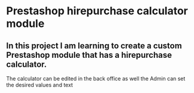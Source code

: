 # Prestashop hirepurchase calculator module
 In this project I am learning to create a custom 
 Prestashop module that has a hirepurchase calculator.
 ----------------------------------------------------
 The calculator can be edited in the back office as well the 
 Admin can set the desired values and text
